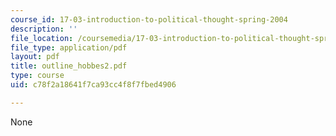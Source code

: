 ```yaml
---
course_id: 17-03-introduction-to-political-thought-spring-2004
description: ''
file_location: /coursemedia/17-03-introduction-to-political-thought-spring-2004/c78f2a18641f7ca93cc4f8f7fbed4906_outline_hobbes2.pdf
file_type: application/pdf
layout: pdf
title: outline_hobbes2.pdf
type: course
uid: c78f2a18641f7ca93cc4f8f7fbed4906

---
```

None